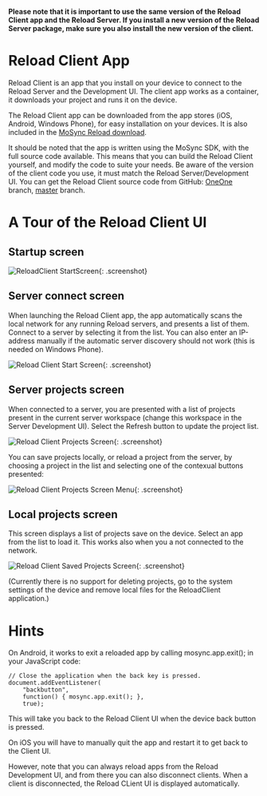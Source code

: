 <!-- <mosyncheadertags>
<meta name="description" content="MoSync Reload Client App" />
<meta name="keywords" content="mobile development,dev,sdk,ide,apps,mobile,apps,android,ios,iphone,ipad,mobile,open source,application,ide,cross
platform,programming,mosync,,reload,mosync reload,native ui,nativeui" />
<title>Reload Client App</title>
</mosyncheadertags> -->

<style>
.screenshot
{
  width: 240px;
  height: 400px;
}
</style>

**Please note that it is important to use the same version of the Reload Client app and the Reload Server. If you install a new version of the Reload Server package, make sure you also install the new version of the client.**

# Reload Client App

Reload Client is an app that you install on your device to connect to the Reload Server and the Development UI. The client app works as a container, it downloads your project and runs it on the device. 

The Reload Client app can be downloaded from the app stores (iOS, Android, Windows Phone), for easy installation on your devices. It is also included in the [MoSync Reload download](http://www.mosync.com/download/reload).

It should be noted that the app is written using the MoSync SDK, with the full source code available. This means that you can build the Reload Client yourself, and modify the code to suite your needs. Be aware of the version of the client code you use, it must match the Reload Server/Development UI. You can get the Reload Client source code from GitHub: [OneOne](https://github.com/MoSync/Reload/tree/OneOne/ReloadClient) branch, [master](https://github.com/MoSync/Reload/tree/master/ReloadClient) branch.

# A Tour of the Reload Client UI

## Startup screen

![ReloadClient StartScreen](images/ReloadClient_StartScreen.png){: .screenshot} 

## Server connect screen

When launching the Reload Client app, the app automatically scans the local network for any running Reload servers, and presents a list of them. Connect to a server by selecting it from the list. You can also enter an IP-address manually if the automatic server discovery should not work (this is needed on Windows Phone).

![Reload Client Start Screen](images/ReloadClient_ServersScreen.png){: .screenshot} 

## Server projects screen

When connected to a server, you are presented with a list of projects present in the current server workspace (change this workspace in the Server Development UI). Select the Refresh button to update the project list.

![Reload Client Projects Screen](images/ReloadClient_ProjectsScreen.png){: .screenshot} 

You can save projects locally, or reload a project from the server, by choosing a project in the list and selecting one of the contexual buttons presented:

![Reload Client Projects Screen Menu](images/ReloadClient_ProjectsScreen_Menu.png){: .screenshot} 

## Local projects screen

This screen displays a list of projects save on the device. Select an app from the list to load it. This works also when you a not connected to the network.

![Reload Client Saved Projects Screen](images/ReloadClient_SavedProjectsScreen.png){: .screenshot} 

(Currently there is no support for deleting projects, go to the system settings of the device and remove local files for the ReloadClient application.) 

# Hints

On Android, it works to exit a reloaded app by calling mosync.app.exit(); in your JavaScript code:

    // Close the application when the back key is pressed.
    document.addEventListener(
        "backbutton",
        function() { mosync.app.exit(); },
        true);
        
This will take you back to the Reload Client UI when the device back button is pressed. 

On iOS you will have to manually quit the app and restart it to get back to the Client UI.

However, note that you can always reload apps from the Reload Development UI, and from there you can also disconnect clients. When a client is disconnected, the Reload CLient UI is displayed automatically. 
